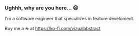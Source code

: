 ### Ughhh, why are you here... 😫

I'm a software engineer that specializes in feature develoment.

Buy me a ☕ at https://ko-fi.com/vizualabstract
<!--
**VizualAbstract/VizualAbstract** is a ✨ _special_ ✨ repository because its `README.md` (this file) appears on your GitHub profile.

Here are some ideas to get you started:

- 🔭 I’m currently working on ...
- 🌱 I’m currently learning ...
- 👯 I’m looking to collaborate on ...
- 🤔 I’m looking for help with ...
- 💬 Ask me about ...
- 📫 How to reach me: ...
- 😄 Pronouns: ...
- ⚡ Fun fact: ...
-->
